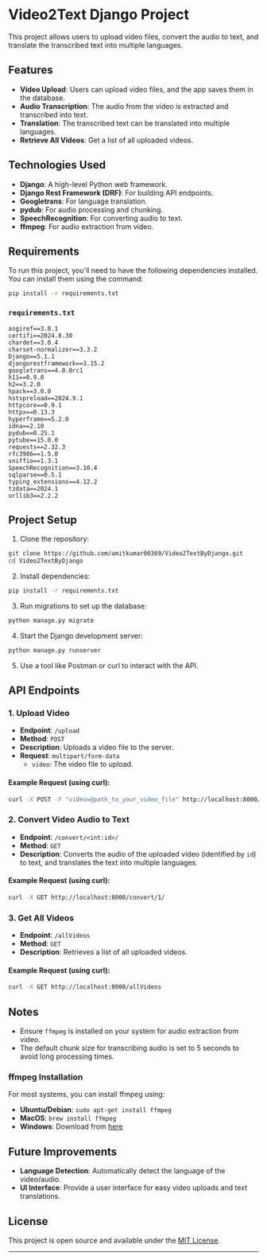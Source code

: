 

# Video2Text Django Project

This project allows users to upload video files, convert the audio to text, and translate the transcribed text into multiple languages.

## Features

- **Video Upload**: Users can upload video files, and the app saves them in the database.
- **Audio Transcription**: The audio from the video is extracted and transcribed into text.
- **Translation**: The transcribed text can be translated into multiple languages.
- **Retrieve All Videos**: Get a list of all uploaded videos.

## Technologies Used

- **Django**: A high-level Python web framework.
- **Django Rest Framework (DRF)**: For building API endpoints.
- **Googletrans**: For language translation.
- **pydub**: For audio processing and chunking.
- **SpeechRecognition**: For converting audio to text.
- **ffmpeg**: For audio extraction from video.

## Requirements

To run this project, you'll need to have the following dependencies installed. You can install them using the command:

```bash
pip install -r requirements.txt
```

### `requirements.txt`
```
asgiref==3.8.1
certifi==2024.8.30
chardet==3.0.4
charset-normalizer==3.3.2
Django==5.1.1
djangorestframework==3.15.2
googletrans==4.0.0rc1
h11==0.9.0
h2==3.2.0
hpack==3.0.0
hstspreload==2024.9.1
httpcore==0.9.1
httpx==0.13.3
hyperframe==5.2.0
idna==2.10
pydub==0.25.1
pytube==15.0.0
requests==2.32.3
rfc3986==1.5.0
sniffio==1.3.1
SpeechRecognition==3.10.4
sqlparse==0.5.1
typing_extensions==4.12.2
tzdata==2024.1
urllib3==2.2.2
```

## Project Setup

1. Clone the repository:

```bash
git clone https://github.com/amitkumar00369/Video2TextByDjango.git
cd Video2TextByDjango
```

2. Install dependencies:

```bash
pip install -r requirements.txt
```

3. Run migrations to set up the database:

```bash
python manage.py migrate
```

4. Start the Django development server:

```bash
python manage.py runserver
```

5. Use a tool like Postman or curl to interact with the API.

## API Endpoints

### 1. Upload Video

- **Endpoint**: `/upload`
- **Method**: `POST`
- **Description**: Uploads a video file to the server.
- **Request**: `multipart/form-data`
  - `video`: The video file to upload.

#### Example Request (using curl):

```bash
curl -X POST -F "video=@path_to_your_video_file" http://localhost:8000/upload
```

### 2. Convert Video Audio to Text

- **Endpoint**: `/convert/<int:id>/`
- **Method**: `GET`
- **Description**: Converts the audio of the uploaded video (identified by `id`) to text, and translates the text into multiple languages.

#### Example Request (using curl):

```bash
curl -X GET http://localhost:8000/convert/1/
```

### 3. Get All Videos

- **Endpoint**: `/allVideos`
- **Method**: `GET`
- **Description**: Retrieves a list of all uploaded videos.

#### Example Request (using curl):

```bash
curl -X GET http://localhost:8000/allVideos
```

## Notes

- Ensure `ffmpeg` is installed on your system for audio extraction from video.
- The default chunk size for transcribing audio is set to 5 seconds to avoid long processing times.
  
### ffmpeg Installation
For most systems, you can install ffmpeg using:

- **Ubuntu/Debian**: `sudo apt-get install ffmpeg`
- **MacOS**: `brew install ffmpeg`
- **Windows**: Download from [here](https://ffmpeg.org/download.html)

## Future Improvements

- **Language Detection**: Automatically detect the language of the video/audio.
- **UI Interface**: Provide a user interface for easy video uploads and text translations.

## License

This project is open source and available under the [MIT License](https://opensource.org/licenses/MIT).

---
